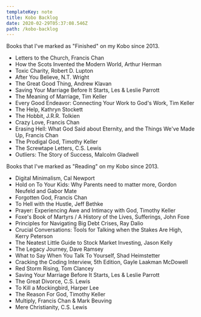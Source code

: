 ```yaml
---
templateKey: note
title: Kobo Backlog
date: 2020-02-29T05:37:08.546Z
path: /kobo-backlog
---
```

Books that I've marked as "Finished" on my Kobo since 2013.

- Letters to the Church, Francis Chan
- How the Scots Invented the Modern World, Arthur Herman
- Toxic Charity, Robert D. Lupton
- After You Believe, N.T. Wright
- The Great Good Thing, Andrew Klavan
- Saving Your Marriage Before It Starts, Les & Leslie Parrott
- The Meaning of Marriage, Tim Keller
- Every Good Endeavor: Connecting Your Work to God's Work, Tim Keller
- The Help, Kathryn Stockett
- The Hobbit, J.R.R. Tolkien
- Crazy Love, Francis Chan
- Erasing Hell: What God Said about Eternity, and the Things We've Made Up, Francis Chan
- The Prodigal God, Timothy Keller
- The Screwtape Letters, C.S. Lewis
- Outliers: The Story of Success, Malcolm Gladwell

Books that I've marked as "Reading" on my Kobo since 2013.

- Digital Minimalism, Cal Newport
- Hold on To Your Kids: Why Parents need to matter more, Gordon Neufeld and Gabor Mate
- Forgotten God, Francis Chan
- To Hell with the Hustle, Jeff Bethke
- Prayer: Experiencing Awe and Intimacy with God, Timothy Keller
- Foxe's Book of Martyrs / A History of the Lives, Sufferings, John Foxe
- Principles for Navigating Big Debt Crises, Ray Dalio
- Crucial Conversations: Tools for Talking when the Stakes Are High, Kerry Peterson
- The Neatest Little Guide to Stock Market Investing, Jason Kelly
- The Legacy Journey, Dave Ramsey
- What to Say When You Talk To Yourself, Shad Heimstetter
- Cracking the Coding Interview, 5th Edition, Gayle Laakman McDowell
- Red Storm Rising, Tom Clancey
- Saving Your Marriage Before It Starts, Les & Leslie Parrott
- The Great Divorce, C.S. Lewis
- To Kill a Mockingbird, Harper Lee
- The Reason For God, Timothy Keller
- Multiply, Francis Chan & Mark Beuving
- Mere Christianity, C.S. Lewis
